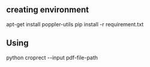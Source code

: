 ## creating environment
apt-get install poppler-utils
pip install -r requirement.txt

## Using  
python croprect --input pdf-file-path



